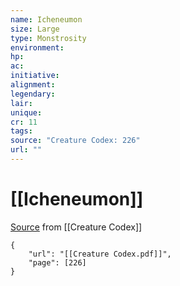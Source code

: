 ```yaml
---
name: Icheneumon
size: Large
type: Monstrosity
environment: 
hp: 
ac: 
initiative: 
alignment: 
legendary: 
lair: 
unique: 
cr: 11
tags: 
source: "Creature Codex: 226"
url: ""
---
```

# [[Icheneumon]]

[Source](zotero://open-pdf/library/items/NTNKJRHG?page=226) from [[Creature Codex]]

```pdf
{
	"url": "[[Creature Codex.pdf]]",
	"page": [226]
}
```

